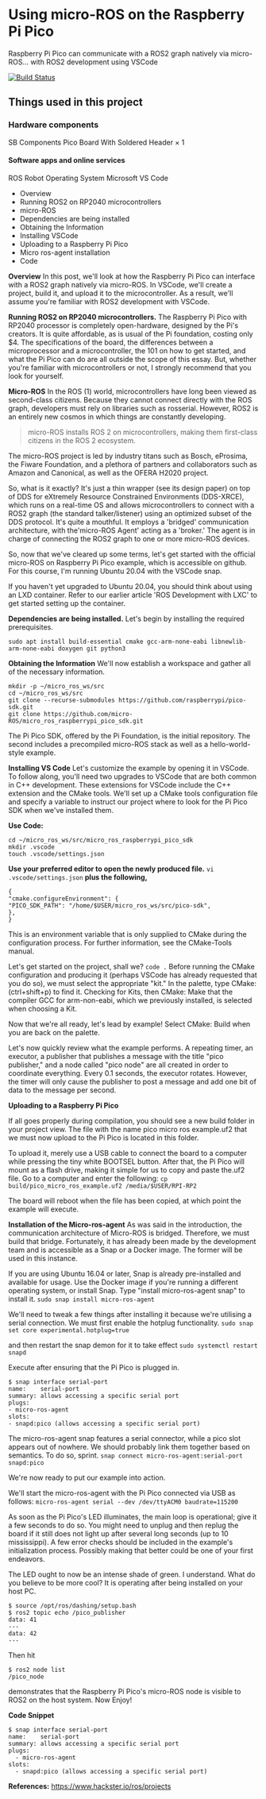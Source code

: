 # Using micro-ROS on the Raspberry Pi Pico
Raspberry Pi Pico can communicate with a ROS2 graph natively via micro-ROS... with ROS2 development using VSCode

[![Build Status](https://travis-ci.org/joemccann/dillinger.svg?branch=master)](https://travis-ci.org/joemccann/dillinger)

## Things used in this project
### Hardware components
SB Components Pico Board With Soldered Header ×	1	
#### Software apps and online services
ROS Robot Operating System
Microsoft VS Code

- Overview
- Running ROS2 on RP2040 microcontrollers
- micro-ROS
- Dependencies are being installed
- Obtaining the Information
- Installing VSCode
- Uploading to a Raspberry Pi Pico
- Micro ros-agent installation
- Code


**Overview**
In this post, we'll look at how the Raspberry Pi Pico can interface with a ROS2 graph natively via micro-ROS. In VSCode, we'll create a project, build it, and upload it to the microcontroller. As a result, we'll assume you're familiar with ROS2 development with VSCode.

**Running ROS2 on RP2040 microcontrollers.**
The Raspberry Pi Pico with RP2040 processor is completely open-hardware, designed by the Pi's creators. It is quite affordable, as is usual of the Pi foundation, costing only $4.
The specifications of the board, the differences between a microprocessor and a microcontroller, the 101 on how to get started, and what the Pi Pico can do are all outside the scope of this essay. But, whether you're familiar with microcontrollers or not, I strongly recommend that you look for yourself.


**Micro-ROS**
In the ROS (1) world, microcontrollers have long been viewed as second-class citizens. Because they cannot connect directly with the ROS graph, developers must rely on libraries such as rosserial. However, ROS2 is an entirely new cosmos in which things are constantly developing.

> micro-ROS installs ROS 2 on microcontrollers, making them first-class citizens in the ROS 2 ecosystem.

The micro-ROS project is led by industry titans such as Bosch, eProsima, the Fiware Foundation, and a plethora of partners and collaborators such as Amazon and Canonical, as well as the OFERA H2020 project.

So, what is it exactly? It's just a thin wrapper (see its design paper) on top of DDS for eXtremely Resource Constrained Environments (DDS-XRCE), which runs on a real-time OS and allows microcontrollers to connect with a ROS2 graph (the standard talker/listener) using an optimized subset of the DDS protocol. It's quite a mouthful. It employs a 'bridged' communication architecture, with the'micro-ROS Agent' acting as a 'broker.' The agent is in charge of connecting the ROS2 graph to one or more micro-ROS devices.

So, now that we've cleared up some terms, let's get started with the official micro-ROS on Raspberry Pi Pico example, which is accessible on github. For this course, I'm running Ubuntu 20.04 with the VSCode snap.

If you haven't yet upgraded to Ubuntu 20.04, you should think about using an LXD container. Refer to our earlier article 'ROS Development with LXC' to get started setting up the container.

**Dependencies are being installed.**
Let's begin by installing the required prerequisites.

```sudo apt install build-essential cmake gcc-arm-none-eabi libnewlib-arm-none-eabi doxygen git python3```

**Obtaining the Information**
We'll now establish a workspace and gather all of the necessary information.

```
mkdir -p ~/micro_ros_ws/src
cd ~/micro_ros_ws/src
git clone --recurse-submodules https://github.com/raspberrypi/pico-sdk.git
git clone https://github.com/micro-ROS/micro_ros_raspberrypi_pico_sdk.git
```
The Pi Pico SDK, offered by the Pi Foundation, is the initial repository. The second includes a precompiled micro-ROS stack as well as a hello-world-style example.

**Installing VS Code**
Let's customize the example by opening it in VSCode. To follow along, you'll need two upgrades to VSCode that are both common in C++ development. These extensions for VSCode include the C++ extension and the CMake tools. We'll set up a CMake tools configuration file and specify a variable to instruct our project where to look for the Pi Pico SDK when we've installed them.

__Use Code:__
```
cd ~/micro_ros_ws/src/micro_ros_raspberrypi_pico_sdk
mkdir .vscode
touch .vscode/settings.json
```
__Use your preferred editor to open the newly produced file.__
```vi .vscode/settings.json```
**plus the following,**
```
{
"cmake.configureEnvironment": {
"PICO_SDK_PATH": "/home/$USER/micro_ros_ws/src/pico-sdk",
},
}
```
This is an environment variable that is only supplied to CMake during the configuration process. For further information, see the CMake-Tools manual.

Let's get started on the project, shall we?
```code .```
Before running the CMake configuration and producing it (perhaps VSCode has already requested that you do so), we must select the appropriate "kit." In the palette, type CMake: (ctrl+shift+p) to find it. Checking for Kits, then CMake: Make that the compiler GCC for arm-non-eabi, which we previously installed, is selected when choosing a Kit.

Now that we're all ready, let's lead by example! Select CMake: Build when you are back on the palette.

Let's now quickly review what the example performs. A repeating timer, an executor, a publisher that publishes a message with the title "pico publisher," and a node called "pico node" are all created in order to coordinate everything. Every 0.1 seconds, the executor rotates. However, the timer will only cause the publisher to post a message and add one bit of data to the message per second.

**Uploading to a Raspberry Pi Pico**

If all goes properly during compilation, you should see a new build folder in your project view. The file with the name pico micro ros example.uf2 that we must now upload to the Pi Pico is located in this folder.

To upload it, merely use a USB cable to connect the board to a computer while pressing the tiny white BOOTSEL button. After that, the Pi Pico will mount as a flash drive, making it simple for us to copy and paste the.uf2 file. Go to a computer and enter the following:
```cp build/pico_micro_ros_example.uf2 /media/$USER/RPI-RP2```

The board will reboot when the file has been copied, at which point the example will execute.

**Installation of the Micro-ros-agent**
As was said in the introduction, the communication architecture of Micro-ROS is bridged. Therefore, we must build that bridge. Fortunately, it has already been made by the development team and is accessible as a Snap or a Docker image. The former will be used in this instance.

If you are using Ubuntu 16.04 or later, Snap is already pre-installed and available for usage. Use the Docker image if you're running a different operating system, or install Snap. Type "install micro-ros-agent snap" to install it.
```sudo snap install micro-ros-agent```

We'll need to tweak a few things after installing it because we're utilising a serial connection. We must first enable the hotplug functionality.
```sudo snap set core experimental.hotplug=true```

and then restart the snap demon for it to take effect
```sudo systemctl restart snapd```

Execute after ensuring that the Pi Pico is plugged in.
```
$ snap interface serial-port
name:    serial-port
summary: allows accessing a specific serial port
plugs:
- micro-ros-agent
slots:
- snapd:pico (allows accessing a specific serial port)
```
The micro-ros-agent snap features a serial connector, while a pico slot appears out of nowhere. We should probably link them together based on semantics. To do so, sprint.
```snap connect micro-ros-agent:serial-port snapd:pico```

We're now ready to put our example into action.

We'll start the micro-ros-agent with the Pi Pico connected via USB as follows:
```micro-ros-agent serial --dev /dev/ttyACM0 baudrate=115200```

As soon as the Pi Pico's LED illuminates, the main loop is operational; give it a few seconds to do so. You might need to unplug and then replug the board if it still does not light up after several long seconds (up to 10 mississippi). A few error checks should be included in the example's initialization process. Possibly making that better could be one of your first endeavors.

The LED ought to now be an intense shade of green. I understand. What do you believe to be more cool? It is operating after being installed on your host PC.
```
$ source /opt/ros/dashing/setup.bash
$ ros2 topic echo /pico_publisher
data: 41
---
data: 42
---
```

Then hit
```
$ ros2 node list
/pico_node
```
demonstrates that the Raspberry Pi Pico's micro-ROS node is visible to ROS2 on the host system. Now Enjoy!

**Code Snippet**
```
$ snap interface serial-port
name:    serial-port
summary: allows accessing a specific serial port
plugs:
  - micro-ros-agent
slots:
  - snapd:pico (allows accessing a specific serial port)
```

**References:**
https://www.hackster.io/ros/projects
